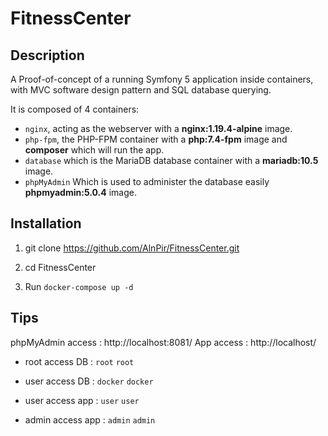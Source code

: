 # FitnessCenter

## Description

A Proof-of-concept of a running Symfony 5 application inside containers, with MVC software design pattern and SQL database querying.

It is composed of 4 containers:

- `nginx`, acting as the webserver with a **nginx:1.19.4-alpine** image.
- `php-fpm`, the PHP-FPM container with a **php:7.4-fpm** image and **composer** which will run the app.
- `database` which is the MariaDB database container with a **mariadb:10.5** image.
- `phpMyAdmin` Which is used to administer the database easily **phpmyadmin:5.0.4** image.

## Installation

1. git clone https://github.com/AlnPir/FitnessCenter.git

2. cd FitnessCenter

3. Run `docker-compose up -d`

## Tips

phpMyAdmin access : http://localhost:8081/
App access : http://localhost/

- root access DB : `root` `root`
- user access DB : `docker` `docker`

- user access app : `user` `user`
- admin access app : `admin` `admin`
